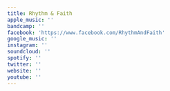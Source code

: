 ```yaml
---
title: Rhythm & Faith
apple_music: ''
bandcamp: ''
facebook: 'https://www.facebook.com/RhythmAndFaith'
google_music: ''
instagram: ''
soundcloud: ''
spotify: ''
twitter: ''
website: ''
youtube: ''
---
```

